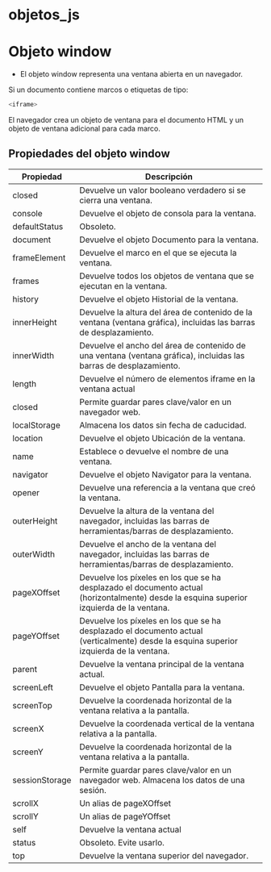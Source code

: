 # objetos_js

# Objeto window

- El objeto window representa una ventana abierta en un navegador.

Si un documento contiene marcos o etiquetas de tipo:
```Javascript 
<iframe>
```
El navegador crea un objeto de ventana para el documento HTML y un objeto de ventana adicional para cada marco.

## Propiedades del objeto window

| Propiedad | Descripción |
| --------- | ----------- |
| closed    | Devuelve un valor booleano verdadero si se cierra una ventana. |
| console   | Devuelve el objeto de consola para la ventana. |
| defaultStatus| Obsoleto. |
| document  | Devuelve el objeto Documento para la ventana. |
| frameElement|  Devuelve el marco en el que se ejecuta la ventana.  |
| frames    | Devuelve todos los objetos de ventana que se ejecutan en la ventana. |
| history   | Devuelve el objeto Historial de la ventana. |
| innerHeight| Devuelve la altura del área de contenido de la ventana (ventana gráfica), incluidas las barras de desplazamiento. |
| innerWidth | Devuelve el ancho del área de contenido de una ventana (ventana gráfica), incluidas las barras de desplazamiento. |
| length    | Devuelve el número de elementos iframe en la ventana actual |
| closed    | Permite guardar pares clave/valor en un navegador web. |
| localStorage|  Almacena los datos sin fecha de caducidad.  |
| location  | Devuelve el objeto Ubicación de la ventana. |
| name      | Establece o devuelve el nombre de una ventana. |
| navigator | Devuelve el objeto Navigator para la ventana. |
| opener    | Devuelve una referencia a la ventana que creó la ventana. |
| outerHeight| Devuelve la altura de la ventana del navegador, incluidas las barras de herramientas/barras de desplazamiento. |
| outerWidth| Devuelve el ancho de la ventana del navegador, incluidas las barras de herramientas/barras de desplazamiento. |
| pageXOffset |  Devuelve los píxeles en los que se ha desplazado el documento actual (horizontalmente) desde la esquina superior izquierda de la ventana.  |
| pageYOffset |  Devuelve los píxeles en los que se ha desplazado el documento actual (verticalmente) desde la esquina superior izquierda de la ventana.  |
| parent |Devuelve la ventana principal de la ventana actual. |
| screenLeft | Devuelve el objeto Pantalla para la ventana. |
| screenTop | Devuelve la coordenada horizontal de la ventana relativa a la pantalla. |
| screenX |  Devuelve la coordenada vertical de la ventana relativa a la pantalla.  |
| screenY |  Devuelve la coordenada horizontal de la ventana relativa a la pantalla.  |
| sessionStorage | Permite guardar pares clave/valor en un navegador web. Almacena los datos de una sesión.|
| scrollX |  Un alias de pageXOffset  |
| scrollY |  Un alias de pageYOffset  |
| self   | Devuelve la ventana actual |
| status   |  Obsoleto. Evite usarlo. |
| top   | Devuelve la ventana superior del navegador. |
